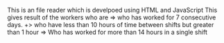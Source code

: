 This is an file reader which is develpoed using HTML and JavaScript 
This gives result of the workers who are 
=> who has worked for 7 consecutive days.
+> who have less than 10 hours of time between shifts but greater than 1 hour
=> Who has worked for more than 14 hours in a single shift
